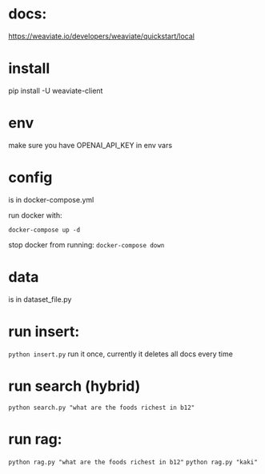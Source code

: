 # docs:
https://weaviate.io/developers/weaviate/quickstart/local

# install
pip install -U weaviate-client

# env
make sure you have OPENAI_API_KEY in env vars

# config
is in docker-compose.yml

run docker with:
```
docker-compose up -d
```

stop docker from running:
`docker-compose down`

# data
is in dataset_file.py

# run insert:
`python insert.py`
run it once, currently it deletes all docs every time

# run search (hybrid)
`python search.py "what are the foods richest in b12"`

# run rag:
`python rag.py "what are the foods richest in b12"`
`python rag.py "kaki"`
